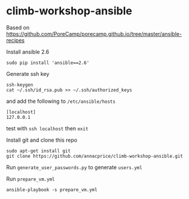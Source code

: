 # climb-workshop-ansible
Based on https://github.com/PoreCamp/porecamp.github.io/tree/master/ansible-recipes


Install ansible 2.6
```
sudo pip install 'ansible==2.6' 
```

Generate ssh key
```
ssh-keygen
cat ~/.ssh/id_rsa.pub >> ~/.ssh/authorized_keys
```
and add the following to `/etc/ansible/hosts`
```
[localhost]
127.0.0.1
```
test with `ssh localhost` then `exit`

Install git and clone this repo
```
sudo apt-get install git
git clone https://github.com/annacprice/climb-workshop-ansible.git
```

Run `generate_user_passwords.py` to generate `users.yml`

Run `prepare_vm.yml`
```
ansible-playbook -s prepare_vm.yml
```
